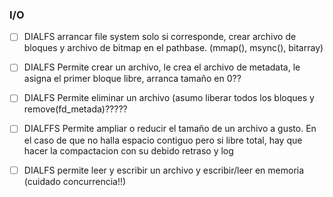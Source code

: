 
### I/O
- [ ] DIALFS arrancar file system solo si corresponde, crear archivo de bloques y archivo de bitmap en el pathbase. (mmap(), msync(), bitarray)
- [ ] DIALFS Permite crear un archivo, le crea el archivo de metadata, le asigna el primer bloque libre, arranca tamaño en 0??
- [ ] DIALFS Permite eliminar un archivo (asumo liberar todos los bloques y remove(fd_metada)?????
- [ ] DIALFFS Permite ampliar o reducir el tamaño de un archivo a gusto. En el caso de que no halla espacio contiguo pero si libre total, hay que hacer la compactacion con su debido retraso y log
- [ ] DIALFS permite leer y escribir un archivo y escribir/leer en memoria (cuidado concurrencia!!)



      
